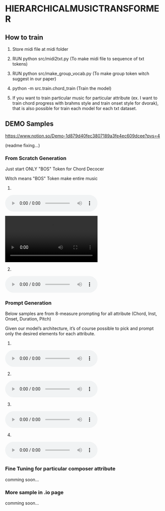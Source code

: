 # HIERARCHICALMUSICTRANSFORMER

## How to train


1. Store midi file at midi folder

2. RUN python src/midi2txt.py
(To make midi file to sequence of txt tokens)

3. RUN python src/make_group_vocab.py
(To make group token witch suggest in our paper)

4. python -m src.train.chord_train
(Train the model)

5. If you want to train particular music for particular attribute (ex. I want to train chord progress with brahms style and train onset style for dvorak), that is also possible for train each model for each txt dataset.

## DEMO Samples


https://www.notion.so/Demo-1d879d40fec3807189a3fe4ec609dcee?pvs=4


(readme fixing...)

### From Scratch Generation

Just start ONLY "BOS" Token for Chord Decocer

Witch means "BOS" Token make entire music


1. 

<audio controls>
  <source src="demo/scratch/1.wav" type="audio/mpeg">
</audio>

<video controls src="demo/prompt/1.mp4"></video>


2. 

<audio controls>
  <source src="./demo/scratch/2.wav" type="audio/mpeg">
</audio>

### Prompt Generation

Below samples are from 8-measure prompting for all attribute (Chord, Inst, Onset, Duration, Pitch)

Given our model’s architecture, it’s of course possible to pick and prompt only the desired elements for each attribute.

1. 

<audio controls>
  <source src="./demo/prompt/1.wav" type="audio/mpeg">
</audio>


2. 

<audio controls>
  <source src="./demo/prompt/2.wav" type="audio/mpeg">
</audio>

3. 

<audio controls>
  <source src="./demo/prompt/3.wav" type="audio/mpeg">
</audio>

4. 

<audio controls>
  <source src="./demo/prompt/4.wav" type="audio/mpeg">
</audio>

### Fine Tuning for particular composer attribute

comming soon...


### More sample in .io page

comming soon...

